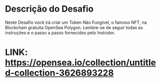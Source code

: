 # Descrição do Desafio

Neste Desafio você irá criar um Token Não Fungível, o famoso NFT, na Blockchain gratuita OpenSea Polygon. Lembre-se de seguir todas as instruções e o passo a passo fornecidos pelo Instrutor.

# LINK: https://opensea.io/collection/untitled-collection-3626893228

